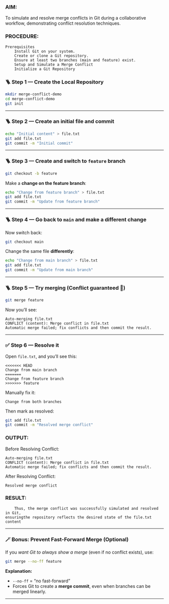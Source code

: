### **AIM:**

To simulate and resolve merge conflicts in Git during a collaborative workflow, demonstrating conflict resolution techniques.
### **PROCEDURE:**
	Prerequisites
		Install Git on your system.
		Create or clone a Git repository.
		Ensure at least two branches (main and feature) exist.
		Setup and Simulate a Merge Conflict
		Initialize a Git Repository
### 🪜 Step 1 — Create the Local Repository

```bash
mkdir merge-conflict-demo
cd merge-conflict-demo
git init
```

---

### 🪜 Step 2 — Create an initial file and commit

```bash
echo "Initial content" > file.txt
git add file.txt
git commit -m "Initial commit"
```

---

### 🪜 Step 3 — Create and switch to `feature` branch

```bash
git checkout -b feature
```

Make a **change on the feature branch**:

```bash
echo "Change from feature branch" > file.txt
git add file.txt
git commit -m "Update from feature branch"
```

---

### 🪜 Step 4 — Go back to `main` and make a different change

Now switch back:

```bash
git checkout main
```

Change the same file **differently**:

```bash
echo "Change from main branch" > file.txt
git add file.txt
git commit -m "Update from main branch"
```

---

### 🪜 Step 5 — Try merging (Conflict guaranteed 🚨)

```bash
git merge feature
```

Now you’ll see:

```
Auto-merging file.txt
CONFLICT (content): Merge conflict in file.txt
Automatic merge failed; fix conflicts and then commit the result.
```

---

### ✅ Step 6 — Resolve it

Open `file.txt`, and you’ll see this:

```plaintext
<<<<<<< HEAD
Change from main branch
=======
Change from feature branch
>>>>>>> feature
```

Manually fix it:

```plaintext
Change from both branches
```

Then mark as resolved:

```bash
git add file.txt
git commit -m "Resolved merge conflict"
```

### OUTPUT:

Before Resolving Conflict:

```
Auto-merging file.txt
CONFLICT (content): Merge conflict in file.txt
Automatic merge failed; fix conflicts and then commit the result.
```

After Resolving Conflict:

```
Resolved merge conflict
```

### RESULT:
		Thus, the merge conflict was successfully simulated and resolved in Git, 
	ensuringthe repository reflects the desired state of the file.txt content

---

### 🪄 Bonus: Prevent Fast-Forward Merge (Optional)

If you *want Git to always show a merge* (even if no conflict exists), use:

```bash
git merge --no-ff feature
```

**Explanation:**

* `--no-ff` = “no fast-forward”
* Forces Git to create a **merge commit**, even when branches can be merged linearly.

---

